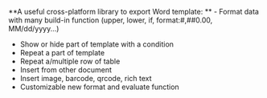 **A useful cross-platform library to export Word template:
** - Format data with many build-in function (upper, lower, if, format:#,##0.00, MM/dd/yyyy...)
 - Show or hide part of template with a condition
 - Repeat a part of template
 - Repeat a/multiple row of table
 - Insert from other document
 - Insert image, barcode, qrcode, rich text
 - Customizable new format and evaluate function
